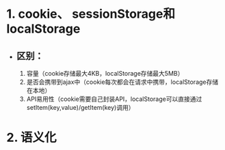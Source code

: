 # 1. cookie、 sessionStorage和localStorage
  * ## 区别：
    1. 容量（cookie存储最大4KB，localStorage存储最大5MB）
    2. 是否会携带到ajax中（cookie每次都会在请求中携带，localStorage存储在本地）
    3. API易用性（cookie需要自己封装API，localStorage可以直接通过setItem(key,value)/getItem(key)调用）

# 2. 语义化
